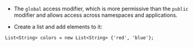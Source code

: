 * The `global` access modifier, which is more permissive than the `public` modifier and allows access across namespaces and applications.

* Create a list and add elements to it:
```apex
List<String> colors = new List<String> {'red', 'blue'};
```
